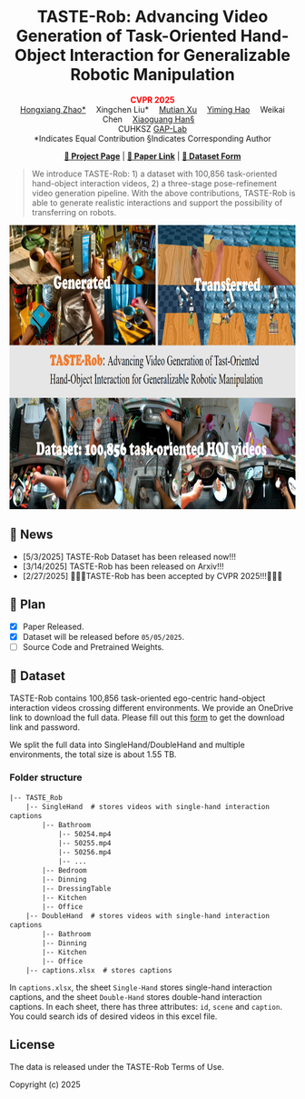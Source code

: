 <h1 align="center"><strong>TASTE-Rob: Advancing Video Generation of Task-Oriented Hand-Object Interaction for Generalizable Robotic Manipulation
</strong></h1>
<p align="center">
      <strong><span style="color: red;">CVPR 2025</span></strong>
    <br>
    <a href='https://hong-xiang-cv.github.io/' target='_blank'>Hongxiang Zhao*</a>&emsp;
    Xingchen Liu*</a>&emsp;
    <a href='https://mutianxu.github.io/' target='_blank'>Mutian Xu</a>&emsp;
    <a href='https://scholar.google.com/citations?user=mlu1Oo4AAAAJ&hl=en' target='_blank'>Yiming Hao</a>&emsp;
    Weikai Chen</a>&emsp;
    <a href='https://gaplab.cuhk.edu.cn/' target='_blank'>Xiaoguang Han§</a>&emsp;
    <br>
    CUHKSZ <a href='https://gaplab.cuhk.edu.cn/' target='_blank'>GAP-Lab</a>   
    <br>
    *Indicates Equal Contribution §Indicates Corresponding Author
    <br>
  </p>

<p align="center">
  <a href="https://taste-rob.github.io/"><b>📖 Project Page</b></a> |
  <a href="https://arxiv.org/abs/2503.11423"><b>📄 Paper Link</b></a> |
  <a href="https://docs.google.com/forms/d/e/1FAIpQLSdOlNnW3t_7TGC2FMDMcIb7jnhRjfynq6xLoz5rJk_i-fl5zQ/viewform?usp=sf_link"><b>🎥 Dataset Form</b></a>
</p>

</div>

> We introduce TASTE-Rob: 1) a dataset with 100,856 task-oriented hand-object interaction videos, 2) a three-stage pose-refinement video generation pipeline. With the above contributions, TASTE-Rob is able to generate realistic interactions and support the possibility of transferring on robots.

<div align="center">
    <img src="assets/teaser.png" height=500>
</div>

## 📣 News
- [5/3/2025] TASTE-Rob Dataset has been released now!!!
- [3/14/2025] TASTE-Rob has been released on Arxiv!!!
- [2/27/2025] 🎉🎉🎉TASTE-Rob has been accepted by CVPR 2025!!!🎉🎉🎉

## 🚩 Plan
- [x] Paper Released.
- [x] Dataset will be released before ``05/05/2025``.
- [ ] Source Code and Pretrained Weights.

## 🎥 Dataset
TASTE-Rob contains 100,856 task-oriented ego-centric hand-object interaction videos crossing different environments. We provide an OneDrive link to download the full data. Please fill out this [form](https://docs.google.com/forms/d/e/1FAIpQLSdOlNnW3t_7TGC2FMDMcIb7jnhRjfynq6xLoz5rJk_i-fl5zQ/viewform?usp=sf_link) to get the download link and password.

We split the full data into SingleHand/DoubleHand and multiple environments, the total size is about 1.55 TB.

### Folder structure
```
|-- TASTE_Rob
    |-- SingleHand  # stores videos with single-hand interaction captions
        |-- Bathroom
            |-- 50254.mp4
            |-- 50255.mp4
            |-- 50256.mp4
            |-- ...
        |-- Bedroom
        |-- Dinning
        |-- DressingTable
        |-- Kitchen
        |-- Office
    |-- DoubleHand  # stores videos with single-hand interaction captions
        |-- Bathroom
        |-- Dinning
        |-- Kitchen
        |-- Office
    |-- captions.xlsx  # stores captions
```

In ```captions.xlsx```, the sheet ```Single-Hand``` stores single-hand interaction captions, and the sheet ```Double-Hand``` stores double-hand interaction captions. In each sheet, there has three attributes: ```id```, ```scene``` and ```caption```. You could search ids of desired videos in this excel file.

## License

The data is released under the TASTE-Rob Terms of Use.

Copyright (c) 2025
